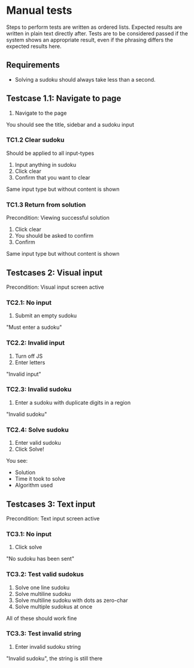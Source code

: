 # Manual tests

Steps to perform tests are written as ordered lists. Expected results are
written in plain text directly after. Tests are to be considered passed if
the system shows an appropriate result, even if the phrasing differs
the expected results here.

## Requirements

- Solving a sudoku should always take less than a second.

## Testcase 1.1: Navigate to page

1. Navigate to the page

You should see the title, sidebar and a sudoku input

### TC1.2 Clear sudoku

Should be applied to all input-types

1. Input anything in sudoku
2. Click clear
3. Confirm that you want to clear

Same input type but without content is shown

### TC1.3 Return from solution

Precondition: Viewing successful solution

1. Click clear
2. You should be asked to confirm
3. Confirm

Same input type but without content is shown

## Testcases 2: Visual input

Precondition: Visual input screen active

### TC2.1: No input

1. Submit an empty sudoku

"Must enter a sudoku"

### TC2.2: Invalid input

1. Turn off JS
2. Enter letters

"Invalid input"

### TC2.3: Invalid sudoku

1. Enter a sudoku with duplicate digits in a region

"Invalid sudoku"

### TC2.4: Solve sudoku

1. Enter valid sudoku
2. Click Solve!

You see:

- Solution
- Time it took to solve
- Algorithm used

## Testcases 3: Text input

Precondition: Text input screen active

### TC3.1: No input

1. Click solve

"No sudoku has been sent"

### TC3.2: Test valid sudokus

1. Solve one line sudoku
2. Solve multiline sudoku
3. Solve multiline sudoku with dots as zero-char
4. Solve multiple sudokus at once

All of these should work fine

### TC3.3: Test invalid string

1. Enter invalid sudoku string

"Invalid sudoku", the string is still there
